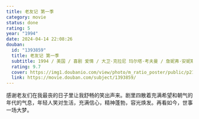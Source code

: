```yaml
---
title: 老友记 第一季
category: movie
status: done
rating: 5
year: "1994"
date: 2024-04-14 22:08:26
douban:
  id: "1393859"
  title: 老友记 第一季
  subtitle: 1994 / 美国 / 喜剧 爱情 / 大卫·克拉尼 玛尔塔·考夫曼 / 詹妮弗·安妮斯顿 柯特妮·考克斯
  rating: 9.7
  cover: https://img1.doubanio.com/view/photo/m_ratio_poster/public/p2186920269.jpg
  link: https://movie.douban.com/subject/1393859/
---
```


感谢老友们在我最丧的日子里让我舒畅的笑出声来。剧里四散着充满希望和朝气的年代的气息，年轻人笑对生活，充满信心，精神蓬勃，容光焕发。再看如今，世事一场大梦。
